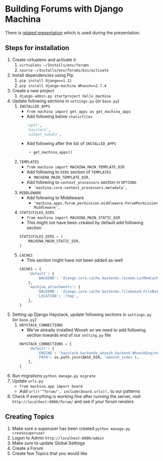 # Building Forums with Django Machina

There is [related presentation](django-machina.html) which is used during the presentation. 

## Steps for installation

1. Create virtualenv and activate it
    1. `virtualenv ~/Installs/env/forums`
    1. `source ~/Installs/env/forums/bin/activate`
1. Install dependencies using Pip
    1. `pip install Django==1.11`
    1. `pip install django-machina Whoosh==2.7.4`
1. Create a new project
    1. `django-admin.py startproject hello_machina`
1. Update following sections in `settings.py` {or `base.py`}
    1. `INSTALLED_APPS`
        - `from machina import get_apps as get_machina_apps`
        -  Add following below `staticfiles`
            ```python
            'mptt',
            'haystack',
            'widget_tweaks',
            ```
        - Add following after the list of `INSTALLED_APPS`
            ```python
             + get_machina_apps()
            ```
    1. `TEMPLATES`
        - `from machina import MACHINA_MAIN_TEMPLATE_DIR`
        - Add following to `DIRS` section of `TEMPLATES`  
            - `MACHINA_MAIN_TEMPLATE_DIR,`
        - Add following to `context_processors` section in `OPTIONS`
            - `'machina.core.context_processors.metadata',`
    1. `MIDDLEWARE`
        - Add following to Middleware
            - `'machina.apps.forum_permission.middleware.ForumPermissionMiddleware',`
    1. `STATICFILES_DIRS`
        - `from machina import MACHINA_MAIN_STATIC_DIR`
        - This might not have been created by default add following section
        ```python
        STATICFILES_DIRS = (
            MACHINA_MAIN_STATIC_DIR,
        )
        ```
    1. `CACHES`
        - This section might have not been added as-well
        ```python
        CACHES = {
            'default': {
                'BACKEND': 'django.core.cache.backends.locmem.LocMemCache',
            },
            'machina_attachments': {
                'BACKEND': 'django.core.cache.backends.filebased.FileBasedCache',
                'LOCATION': '/tmp',
            },
        }
        ```
1. Setting up Django Haystack, update following sections in `settings.py` {or `base.py`}
    1. `HAYSTACK_CONNECTIONS`
        - We've already installed Woosh so we need to add following section towards end of our `setting.py` file
        ```python
        HAYSTACK_CONNECTIONS = {
            'default': {
                'ENGINE': 'haystack.backends.whoosh_backend.WhooshEngine',
                'PATH': os.path.join(BASE_DIR, 'whoosh_index'),
            },
        }
        ```
1. Run migrations `python manage.py migrate`
1. Update `urls.py`
    - `from machina.app import board`
    -  Add `url(r'^forum/', include(board.urls)),` to our patterns
1. Check if everything is working fine after running the server, visit `http://localhost:8000/forum/` and see if your forum renders

## Creating Topics

1. Make sure a superuser has been created
    `python manage.py createsuperuser`
1. Logon to Admin `http://localhost:8000/admin`
1. Make sure to update Global Settings
1. Create a Forum
1. Create few Topics that you would like